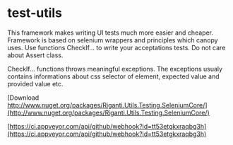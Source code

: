 # test-utils
This framework makes writing UI tests much more easier and cheaper.
Framework is based on selenium wrappers and principles which canopy uses. 
Use functions CheckIf... to write your acceptations tests. Do not care about Assert class.

CheckIf... functions throws meaningful exceptions. The exceptions usualy contains informations about css selector of element, expected value and provided value etc.

 [Download http://www.nuget.org/packages/Riganti.Utils.Testing.SeleniumCore/](http://www.nuget.org/packages/Riganti.Utils.Testing.SeleniumCore/)
 
 [https://ci.appveyor.com/api/github/webhook?id=tt53etgkxraqbg3h](https://ci.appveyor.com/api/github/webhook?id=tt53etgkxraqbg3h)
